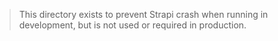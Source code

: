 > This directory exists to prevent Strapi crash when running in development, but is not used or required in production.
